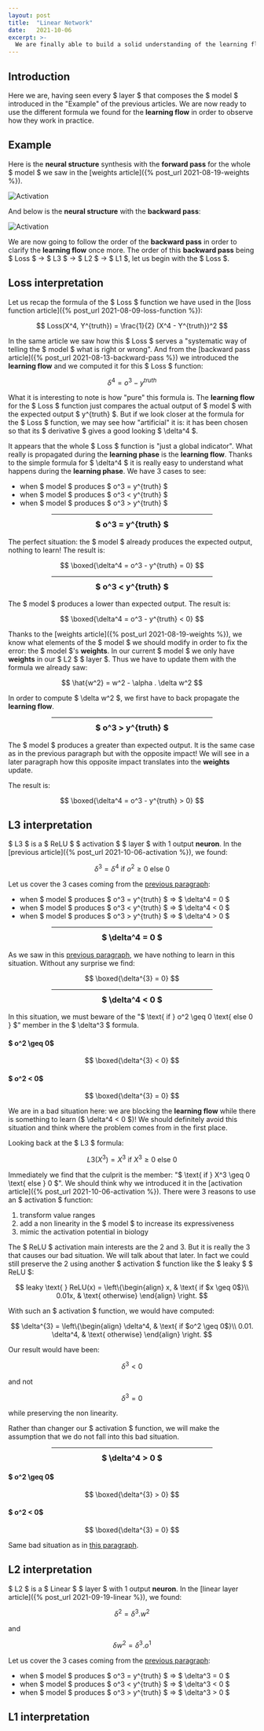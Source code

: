 ```yaml
---
layout: post
title:  "Linear Network"
date:   2021-10-06
excerpt: >-
  We are finally able to build a solid understanding of the learning flow on the simple linear network.
---
```


## Introduction

Here we are, having seen every $ layer $ that composes the $ model $ introduced in the "Example" of the previous
articles. We are now ready to use the different formula we found for the **learning flow** in order to observe how
they work in practice.

## Example

Here is the **neural structure** synthesis with the **forward pass** for the whole $ model $ we saw in the
[weights article]({% post_url 2021-08-19-weights %}).

![Activation](/_assets/images/network/Linear1.png)

And below is the **neural structure** with the **backward pass**:

![Activation](/_assets/images/network/Linear2.png) 

We are now going to follow the order of the **backward pass** in order to clarify the **learning flow** once more.
The order of this **backward pass** being $ Loss $ -> $ L3 $ -> $ L2 $ -> $ L1 $, let us begin with the $ Loss $.

## Loss interpretation

Let us recap the formula of the $ Loss $ function we have used in the 
[loss function article]({% post_url 2021-08-09-loss-function %}):

$$ 
Loss(X^4, Y^{truth}) = \frac{1}{2} (X^4 - Y^{truth})^2
$$

In the same article we saw how this $ Loss $ serves a "systematic way of telling the $ model $ what is right or wrong".
And from the [backward pass article]({% post_url 2021-08-13-backward-pass %}) we introduced the **learning flow** and 
we computed it for this $ Loss $ function:
 
$$ 
\delta^4 = o^3 - y^{truth}
$$

What it is interesting to note is how "pure" this formula is. The **learning flow** for the $ Loss $ 
function just compares the actual output of $ model $ with the expected output $ y^{truth} $. 
But if we look closer at the formula for the $ Loss $ function, we may see how "artificial" it is: it has 
been chosen so that its $ derivative $ gives a good looking $ \delta^4 $. 

It appears that the whole $ Loss $ function is "just a global indicator". 
What really is propagated during the **learning phase** is the **learning flow**. 
Thanks to the simple formula for $ \delta^4 $ it is really easy to understand what happens during the **learning phase**. 
We have 3 cases to see: 

- when $ model $ produces $ o^3 = y^{truth} $
- when $ model $ produces $ o^3 < y^{truth} $
- when $ model $ produces $ o^3 > y^{truth} $ 

<hr style="width: 65%; margin: auto;">

<h3 id="nothing_to_learn" style="text-align:center; margin-top: 2%;"> $ o^3 = y^{truth} $ </h3>

The perfect situation: the $ model $ already produces the expected output, nothing to learn! The result is:

$$
\boxed{\delta^4 = o^3 - y^{truth} = 0}
$$

<hr style="width: 65%; margin: auto;">

<h3 style="text-align:center; margin-top: 2%;"> $ o^3 < y^{truth} $ </h3>

The $ model $ produces a lower than expected output. The result is:

$$
\boxed{\delta^4 = o^3 - y^{truth} < 0}
$$

Thanks to the [weights article]({% post_url 2021-08-19-weights %}),
we know what elements of the $ model $ we should modify in order to fix the error: the $ model $'s **weights**.
In our current $ model $ we only have **weights** in our $ L2 $ $ layer $. Thus we have to update them with
the formula we already saw:

$$
\hat{w^2} = w^2 - \alpha . \delta w^2
$$

In order to compute $ \delta w^2 $, we first have to back propagate the **learning flow**.

<hr style="width: 65%; margin: auto;">

<h3 style="text-align:center; margin-top: 2%;"> $ o^3 > y^{truth} $ </h3>

The $ model $ produces a greater than expected output. It is the same case as in the previous paragraph but with
the opposite impact!
We will see in a later paragraph how this opposite impact translates into the **weights** update.

The result is:

$$
\boxed{\delta^4 = o^3 - y^{truth} > 0}
$$

## L3 interpretation

$ L3 $ is a $ ReLU $ $ activation $ $ layer $ with 1 output **neuron**.
In the [previous article]({% post_url 2021-10-06-activation %}),
we found:

$$
\delta^{3} = \delta^{4} \text{ if } o^2 \geq 0 \text{ else 0 }
$$

Let us cover the 3 cases coming from the [previous paragraph](#loss-interpretation):

- when $ model $ produces $ o^3 = y^{truth} $ => $ \delta^4 = 0 $
- when $ model $ produces $ o^3 < y^{truth} $ => $ \delta^4 < 0 $
- when $ model $ produces $ o^3 > y^{truth} $ => $ \delta^4 > 0 $

<hr style="width: 65%; margin: auto;">

<h3 style="text-align:center; margin-top: 2%;"> $ \delta^4 = 0 $ </h3>

As we saw in this [previous paragraph](#nothing_to_learn), we have nothing to learn in this situation.
Without any surprise we find:

$$
\boxed{\delta^{3} = 0}
$$

<hr style="width: 65%; margin: auto;">

<h3 style="text-align:center; margin-top: 2%;"> $ \delta^4 < 0 $ </h3>

In this situation, we must beware of the "$ \text{ if } o^2 \geq 0 \text{ else 0 } $" member in the $ \delta^3 $ formula.

<h4> $ o^2 \geq 0$ </h4>

$$
\boxed{\delta^{3} < 0}
$$

<h4 id="bad_situation"> $ o^2 < 0$ </h4>

$$
\boxed{\delta^{3} = 0}
$$

We are in a bad situation here: we are blocking the **learning flow** while there is something to learn ($ \delta^4 < 0 $)!
We should definitely avoid this situation and think where the problem comes from in the first place.

Looking back at the $ L3 $ formula:

$$
L3(X^3) = X^3 \text{ if } X^3 \geq 0 \text{ else } 0
$$

Immediately we find that the culprit is the member: "$ \text{ if } X^3 \geq 0 \text{ else } 0 $".
We should think why we introduced it in the [activation article]({% post_url 2021-10-06-activation %}).
There were 3 reasons to use an $ activation $ function:

1. transform value ranges
2. add a non linearity in the $ model $ to increase its expressiveness
3. mimic the activation potential in biology

The $ ReLU $ activation main interests are the 2 and 3. But it is really the 3 that causes our bad situation.
We will talk about that later.
In fact we could still preserve the 2 using another $ activation $ function like the $ leaky $ $ ReLU $:

$$
leaky \text{ } ReLU(x) = \left\{\begin{align}
                           x, & \text{ if $x \geq 0$}\\
                           0.01x, & \text{ otherwise}
                               \end{align}
                        \right.
$$

With such an $ activation $ function, we would have computed:

$$
\delta^{3} = \left\{\begin{align}
                \delta^4, & \text{ if $o^2 \geq 0$}\\
                 0.01. \delta^4, & \text{ otherwise}
                    \end{align}
             \right.
$$

Our result would have been:

$$
\delta^{3} < 0
$$

and not

$$
\delta^{3} = 0
$$

while preserving the non linearity.

Rather than changer our $ activation $ function, we will make the assumption that we do not fall into this
bad situation.

<hr style="width: 65%; margin: auto;">

<h3 style="text-align:center; margin-top: 2%;"> $ \delta^4 > 0 $ </h3>

<h4> $ o^2 \geq 0$ </h4>

$$
\boxed{\delta^{3} > 0}
$$

<h4> $ o^2 < 0$ </h4>

$$
\boxed{\delta^{3} = 0}
$$

Same bad situation as in [this paragraph](#bad_situation).

## L2 interpretation

$ L2 $ is a $ Linear $ $ layer $ with 1 output **neuron**.
In the [linear layer article]({% post_url 2021-09-19-linear %}), we found:

$$
\delta^{2} = \delta^{3} . w^2
$$

and

$$
\delta w^{2} = \delta^{3} . o^1
$$

Let us cover the 3 cases coming from the [previous paragraph](#l3-interpretation):

- when $ model $ produces $ o^3 = y^{truth} $ => $ \delta^3 = 0 $
- when $ model $ produces $ o^3 < y^{truth} $ => $ \delta^3 < 0 $
- when $ model $ produces $ o^3 > y^{truth} $ => $ \delta^3 > 0 $

## L1 interpretation
